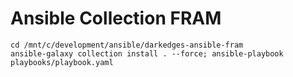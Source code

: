 # Ansible Collection FRAM

```
cd /mnt/c/development/ansible/darkedges-ansible-fram
ansible-galaxy collection install . --force; ansible-playbook playbooks/playbook.yaml
```